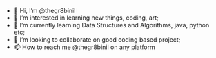 - 👋 Hi, I’m @thegr8binil
- 👀 I’m interested in learning new things, coding, art;
- 🌱 I’m currently learning Data Structures and Algorithms, java, python etc;
- 💞️ I’m looking to collaborate on good coding based project;
- 📫 How to reach me @thegr8binil on any platform

<!---
thegr8binil/thegr8binil is a ✨ special ✨ repository because its `README.md` (this file) appears on your GitHub profile.
You can click the Preview link to take a look at your changes.
--->
